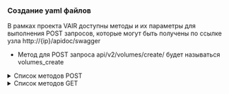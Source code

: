### Создание yaml файлов

В рамках проекта VAIR доступны методы и их параметры для выполнения POST запросов, которые могут быть получены по ссылке узла http://{ip}/apidoc/swagger

- Метод для POST запроса api/v2/volumes/create/ будет называться volumes_create

<details>
  <summary>Список методов POST</summary>

* acfs_create: Создание acfs пула.
* acfs_delete: Удаление acfs пула.
* acfs_disks_convert: Конвертация из vmdk в формат для VAIR.
* acfs_disks_copy: Копирование виртуального диска.
* acfs_disks_create: Создание виртуального диска на acfs пуле.
* acfs_disks_delete: Удаление виртуального диска на acfs пуле.
* acfs_disks_edit: Редактирование параметров виртуального диска на acfs пуле.
* acfs_disks_rescan: Пересканирование виртуальных дисков на acfs пуле.
* acfs_disks_resize: Изменение размера виртуального диска на acfs пуле.
* acfs_images_copy: Копирование образов.
* acfs_images_delete: Удаление образов.
* acfs_images_upload: Загрузка образов.
* acfs_images_uploadFile: Загрузка образа из файла.
* acfs_limit: Установка ограничений для acfs.
* acfs_mount: Монтирование acfs.
* acfs_umount: Размонтирование acfs.
* administration_role: Создание роли администратора.
* administration_rule: Создание правила администрирования.
* administration_user_group: Создание группы пользователей.
* administration_user: Создание пользователя.
* auth_login: Аутентификация пользователя.
* auth_logout: Выход пользователя из системы.
* auth_refresh_token: Обновление токена аутентификации.
* chrony_add_server: Добавление сервера для синхронизации времени с помощью Chrony.
* chrony_sync_time: Синхронизация времени с сервером Chrony.
* cluster_fs_bmc_check: Проверка состояния BMC кластера.
* cluster_fs_bmc_edit: Редактирование BMC кластера.
* cluster_fs_bmc_identity: Получение идентификатора BMC кластера.
* cluster_fs_bmc_power_off: Выключение питания BMC кластера.
* cluster_fs_bmc_power_on: Включение питания BMC кластера.
* cluster_fs_bmc_reset: Сброс BMC кластера.
* cluster_fs_power_off: Выключение питания кластера.
* cluster_fs_restart: Перезапуск кластера.
* fibre_channel_rescan: Пересканирование каналов Fibre Channel.
* iscsi_create: Создание iSCSI.
* iscsi_delete: Удаление iSCSI.
* iscsi_info_iqn_rescan: Пересканирование информации об iSCSI.
* iscsi_login: Логин в iSCSI.
* iscsi_logout: Логаут из iSCSI.
* iscsi_node_edit: Редактирование узла iSCSI.
* iscsi_rescan: Пересканирование iSCSI.
* luns_delete_label: Удаление метки LUN.
* luns_rescan: Пересканирование LUN.
* meta_disks_replace: Замена метадиска.
* meta_disks_rescan: Пересканирование метадисков.
* nfs_convert_mount: Конвертация монтирования NFS.
* nfs_convert_umount: Конвертация размонтирования NFS.
* nfs_add: Добавление NFS.
* nfs_delete: Удаление NFS.
* nfs_disks_convert: Конвертация дисков NFS.
* nfs_disks_copy: Копирование дисков NFS.
* nfs_disks_create: Создание дисков NFS.
* nfs_disks_delete: Удаление дисков NFS.
* nfs_disks_edit: Редактирование параметров дисков NFS.
* nfs_disks_rescan: Пересканирование дисков NFS.
* nfs_disks_resize: Изменение размера дисков NFS.
* nfs_images_copy: Копирование образов NFS.
* nfs_images_delete: Удаление образов NFS.
* nfs_images_upload: Загрузка образов NFS.
* nfs_images_uploadFile: Загрузка образа NFS из файла.
* nfs_limit: Установка ограничений для NFS.
* nfs_mount: Монтирование NFS.
* nfs_unmount: Размонтирование NFS.
* ntp_create: Создание сервера времени (NTP).
* ntp_sync_now: Синхронизация времени с сервером NTP.
* physical_disks_delete_label: Удаление метки с физического диска.
* physical_disks_delete_mountpoint: Удаление точки монтирования с физического диска.
* physical_disks_format: Форматирование физического диска.
* physical_disks_mount_driver: Монтирование драйвера на физический диск.
* physical_disks_rescan: Пересканирование физических дисков.
* physical_disks_unmount_driver: Размонтирование драйвера с физического диска.
* pools_create: Создание пула.
* pools_delete: Удаление пула.
* pools_limit: Установка ограничений для пула.
* pools_start: Запуск пула.
* pools_stop: Остановка пула.
* settings_change_adl_setting: Изменение настроек ADL.
* settings_change_app_protocol: Изменение протокола приложения.
* settings_change_iec_units: Изменение единиц измерения IEC.
* settings_change_mem_setting: Изменение настроек памяти.
* settings_upload_private_key: Загрузка приватного ключа.
* settings_upload_public_key: Загрузка публичного ключа.
* snmp_edit: Редактирование настроек SNMP.
* statistics_clear: Очистка статистики.
* statistics_download: Загрузка статистики.
* statistics_rotation: Вращение статистики.
* virtual_images_copy: Копирование виртуальных образов.
* virtual_images_delete: Удаление виртуальных образов.
* virtual_images_upload: Загрузка виртуальных образов.
* virtual_images_uploadFile: Загрузка виртуального образа из файла.
* virtual_machines_external_snapshots_create: Создание внешних снимков виртуальных машин.
* virtual_machines_external_snapshots_delete: Удаление внешних снимков виртуальных машин.
* virtual_machines_external_snapshots_rollback: Откат внешних снимков виртуальных машин.
* virtual_machines_external_snapshots_save: Сохранение внешних снимков виртуальных машин.
* virtual_machines_snapshots_create: Создание снимков виртуальных машин.
* virtual_machines_snapshots_delete: Удаление снимков виртуальных машин.
* virtual_machines_snapshots_rollback: Откат снимков виртуальных машин.
* virtual_machines_templates_delete: Удаление шаблонов виртуальных машин.
* virtual_machines_templates_edit: Редактирование шаблонов виртуальных машин.
* virtual_machines_templates_make_vm: Создание виртуальной машины из шаблона.
* virtual_machines_templates_migrate: Миграция шаблонов виртуальных машин.
* virtual_machines_accord_disable: Отключение согласования виртуальных машин.
* virtual_machines_accord_enable: Включение согласования виртуальных машин.
* virtual_machines_change_vnc_password: Изменение пароля VNC виртуальной машины.
* virtual_machines_clone: Клонирование виртуальной машины.
* virtual_machines_create: Создание виртуальной машины.
* virtual_machines_delete_vnc_password: Удаление пароля VNC виртуальной машины.
* virtual_machines_delete: Удаление виртуальной машины.
* virtual_machines_down: Остановка виртуальной машины.
* virtual_machines_edit: Редактирование параметров виртуальной машины.
* virtual_machines_migration: Миграция виртуальной машины.
* virtual_machines_restart: Перезапуск виртуальной машины.
* virtual_machines_resume: Возобновление работы виртуальной машины.
* virtual_machines_suspend: Приостановка виртуальной машины.
* virtual_machines_template: Установка виртуальной машины как шаблона.
* virtual_machines_up: Запуск виртуальной машины.
* virtual_networks_portgroup_create: Создание портгруппы виртуальных сетей.
* virtual_networks_portgroup_delete: Удаление портгруппы виртуальных сетей.
* virtual_networks_portgroup_edit: Редактирование параметров портгруппы виртуальных сетей.
* volumes_copy: Копирование томов.
* volumes_create: Создание томов.
* volumes_delete: Удаление томов.
* volumes_edit: Редактирование параметров томов.
* volumes_nfs_convert: Конвертация томов в формат VAIR.
* volumes_rescan: Пересканирование томов.
* volumes_resize: Изменение размера томов.
</details>

<details>
<summary>Список методов GET</summary>

* acfs: Получение информации о acfs.
* acfs_disks: Получение информации о дисках acfs.
* acfs_disks_free: Получение информации о свободных дисках acfs.
* acfs_images: Получение информации об образах acfs.
* administration_available_rules: Получение доступных правил администрирования.
* administration_role_role_id: Получение информации о роли администратора по идентификатору роли.
* administration_roles: Получение списка ролей администраторов.
* administration_rule_obj_type_obj_id: Получение правила администрирования по типу объекта и идентификатору объекта.
* administration_rule_rule_id: Получение правила администрирования по идентификатору правила.
* administration_rules: Получение списка правил администрирования.
* administration_user_group_group_id: Получение информации о группе пользователей по идентификатору группы.
* administration_user_groups: Получение списка групп пользователей.
* administration_user: Получение информации о пользователе.
* administration_user_user_id: Получение информации о пользователе по его идентификатору.
* administration_users: Получение списка пользователей.
* chrony: Получение информации о настройках Chrony.
* cluster_fs: Получение информации о файловых системах кластера.
* cluster_fs_sputnic: Получение информации о Sputnic.
* cpu: Получение информации о CPU.
* dashboard: Получение информации о дашборде.
* ethernet: Получение информации об Ethernet.
* fibre_channel: Получение информации о Fibre Channel.
* front_end_adapters: Получение информации о передних адаптерах.
* iscsi: Получение информации об iSCSI.
* iscsi_info_interface: Получение информации о интерфейсе iSCSI.
* iscsi_info_iqn: Получение информации об iSCSI IQN.
* jobs: Получение информации о заданиях.
* luns: Получение информации о LUN.
* luns_free: Получение информации о свободных LUN.
* memory_mode: Получение информации о режиме памяти.
* meta_disks: Получение информации о метадисках.
* network_interfaces: Получение информации о сетевых интерфейсах.
* nfs_convert_find_disks: Поиск дисков для конвертации в NFS.
* nfs_convert_state: Получение состояния конвертации в NFS.
* nfs: Получение информации о NFS.
* nfs_disks: Получение информации о дисках NFS.
* nfs_disks_free: Получение информации о свободных дисках NFS.
* nfs_images: Получение информации об образах NFS.
* nodes_time_offsets: Получение смещения времени узлов.
* nodes: Получение информации о узлах.
* ntp: Получение информации о NTP.
* os: Получение информации о операционной системе.
* physical_disks: Получение информации о физических дисках.
* physical_disks_free_mounted: Получение информации о свободных и примонтированных физических дисках.
* physical_disks_free: Получение информации о свободных физических дисках.
* pools: Получение информации о пулах.
* sensors: Получение информации о датчиках.
* services_logs_criticals: Получение критических записей логов служб.
* services_logs_tasks: Получение записей логов задач.
* services_logs_warnings: Получение предупреждений из логов служб.
* settings_adl: Получение настроек ADL.
* settings_get_app_protocol: Получение протокола приложения.
* settings_get_user_settings: Получение настроек пользователя.
* settings_memory_ram: Получение информации о памяти RAM.
* snmp: Получение информации о настройках SNMP.
* statistics_alerts: Получение статистики по предупреждениям.
* statistics_alerts_active: Получение активных предупреждений.
* task_task_id: Получение информации о задании по его идентификатору.
* tasks: Получение списка заданий.
* tasks_state: Получение состояния заданий.
* tasks_task_limit: Получение лимита заданий.
* virtual_images: Получение информации о виртуальных образах.
* virtual_machines_external_snapshots: Получение внешних снимков виртуальных машин.
* virtual_machines_external_snapshots_vm_id: Получение внешних снимков виртуальной машины по ее идентификатору.
* virtual_machines_snapshots: Получение снимков виртуальных машин.
* virtual_machines_templates: Получение информации о шаблонах виртуальных машин.
* virtual_machines: Получение информации о виртуальных машинах.
* virtual_machines_cpu_features_vm_id: Получение характеристик CPU виртуальной машины по ее идентификатору.
* virtual_machines_cpu_cpu_features: Получение характеристик CPU.
* virtual_machines_cpu_features: Получение характеристик CPU виртуальной машины.
* virtual_machines_cpu_models: Получение моделей CPU виртуальной машины.
* virtual_machines_network_interfaces_vm_id: Получение сетевых интерфейсов виртуальной машины по ее идентификатору.
* virtual_machines_vm_disks_vm_id: Получение дисков виртуальной машины по ее идентификатору.
* virtual_machines_vm_info_vm_id: Получение информации о виртуальной машине по ее идентификатору.
* virtual_machines_vm_id: Получение информации о виртуальной машине по ее идентификатору.
* virtual_networks: Получение информации о виртуальных сетях.
* vm_performance_mode_action_name: Получение режима производительности по имени действия.
* volumes: Получение информации о томах.
* volumes_free: Получение информации о свободных томах.
</details>